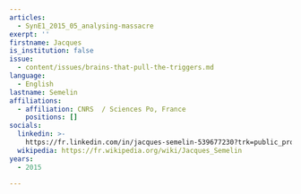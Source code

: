 ```yaml
---
articles:
  - SynE1_2015_05_analysing-massacre
exerpt: ''
firstname: Jacques
is_institution: false
issue:
  - content/issues/brains-that-pull-the-triggers.md
language:
  - English
lastname: Semelin
affiliations:
  - affiliation: CNRS  / Sciences Po, France
    positions: []
socials:
  linkedin: >-
    https://fr.linkedin.com/in/jacques-semelin-539677230?trk=public_profile_browsemap
  wikipedia: https://fr.wikipedia.org/wiki/Jacques_Semelin
years:
  - 2015

---
```

